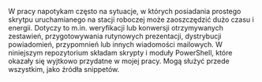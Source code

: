 W pracy napotykam często na sytuacje, w których posiadania prostego skrytpu uruchamianego na stacji roboczej może zaoszczędzić dużo czasu i energii. Dotyczy to m.in. weryfikacji lub konwersji otrzymywanych zestawień, przygotowywania rutynowych prezentacji, dystrybucji powiadomień, przypomnień lub innych wiadomości mailowych. W niniejszym repozytorium składam skrypty i moduły PowerShell, które okazały się wyjtkowo przydatne w mojej pracy. Mogą służyć przede wszystkim, jako źródła snippetów.
